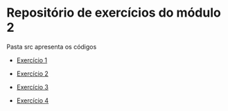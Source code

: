 # Repositório de exercícios do módulo 2

Pasta src apresenta os códigos

- [Exercício 1](./src/ex001/index.html)

- [Exercício 2](./src/ex002/ex002.html)

- [Exercício 3](./src/ex003/index.html)

- [Exercício 4](./src/ex004/index.html)